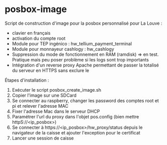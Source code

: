 # posbox-image

Script de construction d'image pour la posbox personnalisé pour La Louve :
* clavier en français
* activation du compte root
* Module pour TEP ingénico : hw_tellium_payment_terminal
* Module pour monnayeur cashlogy : hw_cashlogy
* Suppression du mode de fonctionnement en RAM (ramdisk) => en test. Pratique mais peu poser problème si les logs sont trop importants
* Intégration d'un reverse proxy Apache permettant de passer la totalisé du serveur en HTTPS sans exclure le 

Étapes d'installation :
1) Exécuter le script posbox_create_image.sh
2) Copier l'image sur une SDCard 
3) Se connecter au raspberry, changer les password des comptes root et pi et relever l'adresse MAC
4) Fixer l'adresse Mac dans le serveur DHCP
5) Paramétrer l'url du proxy dans l'objet pos.config (bien mettre httpS://<ip_posbox>)
6) Se connecter à https://<ip_posbox>/hw_proxy/status depuis le navigateur de la caisse et ajouter l'exception pour le certificat
7) Lancer une session de caisse
